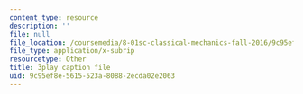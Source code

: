 ```yaml
---
content_type: resource
description: ''
file: null
file_location: /coursemedia/8-01sc-classical-mechanics-fall-2016/9c95ef8e5615523a80882ecda02e2063_jM-JYT2j6Yw.vtt
file_type: application/x-subrip
resourcetype: Other
title: 3play caption file
uid: 9c95ef8e-5615-523a-8088-2ecda02e2063
---
```


